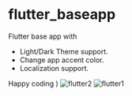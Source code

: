 # flutter_baseapp

Flutter base app with

* Light/Dark Theme support.
* Change app accent color.
* Localization support.

Happy coding )
![flutter2](https://user-images.githubusercontent.com/976545/142417767-a18b38be-aa3e-4d38-9e96-5e3614adaa6d.jpg)
![flutter1](https://user-images.githubusercontent.com/976545/142417797-b7ba88e2-8633-46cf-aa2c-120000fb83d6.jpg)
